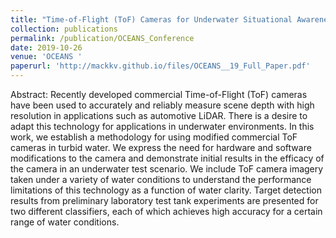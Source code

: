 ```yaml
---
title: "Time-of-Flight (ToF) Cameras for Underwater Situational Awareness"
collection: publications
permalink: /publication/OCEANS_Conference
date: 2019-10-26
venue: 'OCEANS '
paperurl: 'http://mackkv.github.io/files/OCEANS__19_Full_Paper.pdf'
---
```

Abstract: Recently developed commercial Time-of-Flight (ToF) cameras have been used to accurately and reliably measure scene depth with high resolution in applications such as automotive LiDAR. There is a desire to adapt this technology for applications in underwater environments. In this work, we establish a methodology for using modified commercial ToF cameras in turbid water. We express the need for hardware and software modifications to the camera and demonstrate initial results in the efficacy of the camera in an underwater test scenario. We include ToF camera imagery taken under a variety of water conditions to understand the performance limitations of this technology as a function of water clarity. Target detection results from preliminary laboratory test tank experiments are presented for two different classifiers, each of which achieves high accuracy for a certain range of water conditions.